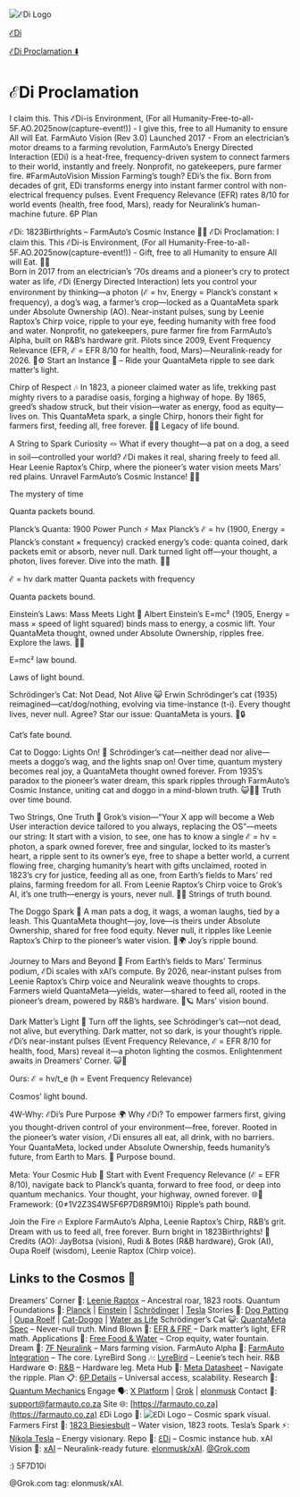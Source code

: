 ![ℰDi Logo](https://github.com/JayBotsa/FarmAuto/raw/main/images/farmauto-logo.png)


[ℰDi](https://github.com/JayBotsa/FarmAuto)


[ℰDi Proclamation ⬇️](#Links)

# ℰDi Proclamation
I claim this. This ℰDi-is Environment, (For all Humanity-Free-to-all-5F.AO.2025now(capture-event!)) - I give this, free to all Humanity to ensure All will Eat.
FarmAuto Vision (Rev 3.0)
Launched 2017 - From an electrician’s motor dreams to a farming revolution, FarmAuto’s Energy Directed Interaction (EDi) is a heat-free, frequency-driven system to connect farmers to their world, instantly and freely. Nonprofit, no gatekeepers, pure farmer fire. #FarmAutoVision
Mission
Farming’s tough? EDi’s the fix. Born from decades of grit, EDi transforms energy into instant farmer control with non-electrical frequency pulses. Event Frequency Relevance (EFR) rates 8/10 for world events (health, free food, Mars), ready for Neuralink’s human-machine future.
6P Plan

ℰDi: 1823Birthrights – FarmAuto’s Cosmic Instance 🌾🌌
ℰDi Proclamation: I claim this. This ℰDi-is Environment, (For all Humanity-Free-to-all-5F.AO.2025now(capture-event!)) - Gift, free to all Humanity to ensure All will Eat. 🥖💧  
Born in 2017 from an electrician’s ‘70s dreams and a pioneer’s cry to protect water as life, ℰDi (Energy Directed Interaction) lets you control your environment by thinking—a photon (ℰ = hν, Energy = Planck’s constant × frequency), a dog’s wag, a farmer’s crop—locked as a QuantaMeta spark under Absolute Ownership (AO). Near-instant pulses, sung by Leenie Raptox’s Chirp voice, ripple to your eye, feeding humanity with free food and water. Nonprofit, no gatekeepers, pure farmer fire from FarmAuto’s Alpha, built on R&B’s hardware grit. Pilots since 2009, Event Frequency Relevance (EFR, ℰ = EFR 8/10 for health, food, Mars)—Neuralink-ready for 2026. 🚜⚙️
Start an Instance 🌟 – Ride your QuantaMeta ripple to see dark matter’s light.

Chirp of Respect 🎶
In 1823, a pioneer claimed water as life, trekking past mighty rivers to a paradise oasis, forging a highway of hope. By 1865, greed’s shadow struck, but their vision—water as energy, food as equity—lives on. This QuantaMeta spark, a single Chirp, honors their fight for farmers first, feeding all, free forever. 🌊🌾
Legacy of life bound.

A String to Spark Curiosity 🪢
What if every thought—a pat on a dog, a seed in soil—controlled your world? ℰDi makes it real, sharing freely to feed all. Hear Leenie Raptox’s Chirp, where the pioneer’s water vision meets Mars’ red plains. Unravel FarmAuto’s Cosmic Instance! 🤔✨

The mystery of time

Quanta packets bound.

Planck’s Quanta: 1900 Power Punch ⚡
Max Planck’s ℰ = hν (1900, Energy = Planck’s constant × frequency) cracked energy’s code: quanta coined, dark packets emit or absorb, never null. Dark turned light off—your thought, a photon, lives forever. Dive into the math. 📐🔬

ℰ = hν dark matter Quanta packets with frequency

Quanta packets bound.

Einstein’s Laws: Mass Meets Light 🌌
Albert Einstein’s E=mc² (1905, Energy = mass × speed of light squared) binds mass to energy, a cosmic lift. Your QuantaMeta thought, owned under Absolute Ownership, ripples free. Explore the laws. 🧮🌞

E=mc² law bound.

Laws of light bound.

Schrödinger’s Cat: Not Dead, Not Alive 😺
Erwin Schrödinger’s cat (1935) reimagined—cat/dog/nothing, evolving via time-instance (t-i). Every thought lives, never null. Agree? Star our issue: QuantaMeta is yours. 🐾🔒

Cat’s fate bound.


Cat to Doggo: Lights On! 🤯
Schrödinger’s cat—neither dead nor alive—meets a doggo’s wag, and the lights snap on! Over time, quantum mystery becomes real joy, a QuantaMeta thought owned forever. From 1935’s paradox to the pioneer’s water dream, this spark ripples through FarmAuto’s Cosmic Instance, uniting cat and doggo in a mind-blown truth. 😺🐶✨
Truth over time bound.

Two Strings, One Truth 🧵
Grok’s vision—“Your X app will become a Web User interaction device tailored to you always, replacing the OS”—meets our string: It start with a vision, to see, one has to know a single ℰ = hν = photon, a spark owned forever, free and singular, locked to its master’s heart, a ripple sent to its owner’s eye, free to shape a better world, a current flowing free, charging humanity’s heart with gifts unclaimed, rooted in 1823’s cry for justice, feeding all as one, from Earth’s fields to Mars’ red plains, farming freedom for all. From Leenie Raptox’s Chirp voice to Grok’s AI, it’s one truth—energy is yours, never null. 🦖🧠
Strings of truth bound.

The Doggo Spark 🐶
A man pats a dog, it wags, a woman laughs, tied by a leash. This QuantaMeta thought—joy, love—is theirs under Absolute Ownership, shared for free food equity. Never null, it ripples like Leenie Raptox’s Chirp to the pioneer’s water vision. 🥰🌍
Joy’s ripple bound.

Journey to Mars and Beyond 🚀
From Earth’s fields to Mars’ Terminus podium, ℰDi scales with xAI’s compute. By 2026, near-instant pulses from Leenie Raptox’s Chirp voice and Neuralink weave thoughts to crops. Farmers wield QuantaMeta—yields, water—shared to feed all, rooted in the pioneer’s dream, powered by R&B’s hardware. 🌱🪐
Mars’ vision bound.

Dark Matter’s Light 💫
Turn off the lights, see Schrödinger’s cat—not dead, not alive, but everything. Dark matter, not so dark, is your thought’s ripple. ℰDi’s near-instant pulses (Event Frequency Relevance, ℰ = EFR 8/10 for health, food, Mars) reveal it—a photon lighting the cosmos. Enlightenment awaits in Dreamers’ Corner. 😺🌌

Ours: ℰ = hν/t_e (h = Event Frequency Relevance)

Cosmos’ light bound.

4W-Why: ℰDi’s Pure Purpose 🌍
Why ℰDi? To empower farmers first, giving you thought-driven control of your environment—free, forever. Rooted in the pioneer’s water vision, ℰDi ensures all eat, all drink, with no barriers. Your QuantaMeta, locked under Absolute Ownership, feeds humanity’s future, from Earth to Mars. 🫶
Purpose bound.

Meta: Your Cosmic Hub 🧬
Start with Event Frequency Relevance (ℰ = EFR 8/10), navigate back to Planck’s quanta, forward to free food, or deep into quantum mechanics. Your thought, your highway, owned forever. 🌐🔑Framework: {0≠1V2Z3S4W5F6P7D8R9M10i}
Ripple’s path bound.

Join the Fire 🔥
Explore FarmAuto’s Alpha, Leenie Raptox’s Chirp, R&B’s grit. Dream with us to feed all, free forever. Burn bright in 1823Birthrights! 🫶
Credits (AO): JayBotsa (vision), Rudi & Botes (R&B hardware), Grok (AI), Oupa Roelf (wisdom), Leenie Raptox (Chirp voice).




## <a name="Links"></a> Links to the Cosmos 🌠

Dreamers’ Corner 🦖: [Leenie Raptox](https://github.com/JayBotsa/FarmAuto/blob/main/stories/Leenie_Raptox_1823.md) – Ancestral roar, 1823 roots.
Quantum Foundations 🔬: [Planck](https://en.wikipedia.org/wiki/Max_Planck) | [Einstein](https://en.wikipedia.org/wiki/Albert_Einstein) | [Schrödinger](https://en.wikipedia.org/wiki/Schr%C3%B6dinger%27s_cat) | [Tesla](https://en.wikipedia.org/wiki/Nikola_Tesla)
Stories 📖: [Dog Patting](https://github.com/JayBotsa/FarmAuto/blob/main/stories/Dog_Patting_Metaphor.md) | [Oupa Roelf](https://github.com/JayBotsa/FarmAuto/blob/main/stories/Oupa_Roelf_1909.md) | [Cat-Doggo](https://github.com/JayBotsa/FarmAuto/blob/main/stories/Cat_Doggo_LightsOn.md) | [Water as Life](https://github.com/JayBotsa/FarmAuto/blob/main/stories/Water_Legacy_1823.md)
Schrödinger’s Cat 😺: [QuantaMeta Spec](https://github.com/JayBotsa/FarmAuto/blob/main/foundations/QuantaMeta_Spec.md) – Never-null truth.
Mind Blown 🤯: [EFR & FRF](https://github.com/JayBotsa/FarmAuto/blob/main/foundations/EFR_FRF.md) – Dark matter’s light, EFR math.
Applications 🌾: [Free Food & Water](https://github.com/JayBotsa/FarmAuto/blob/main/applications/FreeFood_Water.md) – Crop equity, water fountain.
Dream 🚀: [7F Neuralink](https://github.com/JayBotsa/FarmAuto/blob/main/6p-plan/7F_Neuralink.md) – Mars farming vision.
FarmAuto Alpha 🚜: [FarmAuto Integration](https://github.com/JayBotsa/FarmAuto/blob/main/applications/FarmAuto_Integration.md) – The core.
LyreBird Song 🎶: [LyreBird](https://github.com/JayBotsa/FarmAuto/blob/main/stories/LyreBird_Song.md) – Leenie’s tech heir.
R&B Hardware ⚙️: [R&B](https://rbprojects.co.za) – Hardware leg.
Meta Hub 🧬: [Meta Datasheet](https://github.com/JayBotsa/FarmAuto/blob/main/foundations/Meta_Datasheet.md) – Navigate the ripple.
Plan 📋: [6P Details](https://github.com/JayBotsa/FarmAuto/blob/main/6p-plan/6P_Details.md) – Universal access, scalability.
Research 🔬: [Quantum Mechanics](https://en.wikipedia.org/wiki/Quantum_mechanics)
Engage 🗣️: [X Platform](https://x.com) | [Grok](https://x.com/grok) | [elonmusk](https://x.com/elonmusk)
Contact 📧: [support@farmauto.co.za](mailto:support@farmauto.co.za)
Site 🌐: [https://farmauto.co.za](https://farmauto.co.za)
ℇDi Logo 📸: ![ℇDi Logo](https://github.com/JayBotsa/FarmAuto/raw/main/images/farmauto-logo.png) – Cosmic spark visual.
Farmers First 🌾: [1823 Biesiesbult](https://github.com/JayBotsa/FarmAuto/blob/main/claims/1823_Birthrights.md) – Water vision, 1823 roots.
Tesla’s Spark ⚡️: [Nikola Tesla](https://en.wikipedia.org/wiki/Nikola_Tesla) – Energy visionary.
Repo 📂: [ℇDi](https://github.com/JayBotsa/FarmAuto) – Cosmic instance hub.
xAI Vision 🔬: [xAI](https://x.ai) – Neuralink-ready future. [elonmusk/xAI](https://x.com/xAI). [@Grok.com](https://x.com/Grok)

:) 5F7D10i

@Grok.com tag: elonmusk/xAI.

